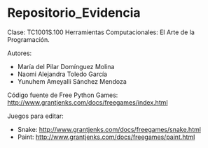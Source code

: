# Repositorio_Evidencia
Clase: TC1001S.100
Herramientas Computacionales: El Arte de la Programación.

Autores:
- María del Pilar Domínguez Molina
- Naomi Alejandra Toledo García
- Yunuhem Ameyalli Sánchez Mendoza

Código fuente de Free Python Games:
http://www.grantjenks.com/docs/freegames/index.html

Juegos para editar:
- Snake: http://www.grantjenks.com/docs/freegames/snake.html
- Paint: http://www.grantjenks.com/docs/freegames/paint.html
